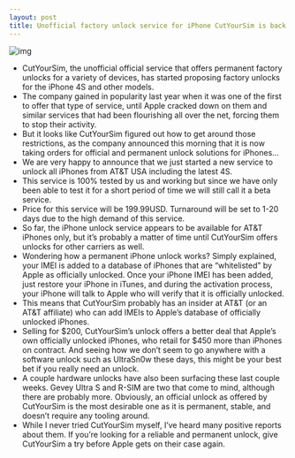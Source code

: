 ```yaml
---
layout: post
title: Unofficial factory unlock service for iPhone CutYourSim is back
---
```

![img](http://media.idownloadblog.com/wp-content/uploads/2011/12/CutYourSim-banner.png)
* CutYourSim, the unofficial official service that offers permanent factory unlocks for a variety of devices, has started proposing factory unlocks for the iPhone 4S and other models.
* The company gained in popularity last year when it was one of the first to offer that type of service, until Apple cracked down on them and similar services that had been flourishing all over the net, forcing them to stop their activity.
* But it looks like CutYourSim figured out how to get around those restrictions, as the company announced this morning that it is now taking orders for official and permanent unlock solutions for iPhones…
* We are very happy to announce that we just started a new service to unlock all iPhones from AT&T USA including the latest 4S.
* This service is 100% tested by us and working but since we have only been able to test it for a short period of time we will still call it a beta service.
* Price for this service will be 199.99USD. Turnaround will be set to 1-20 days due to the high demand of this service.
* So far, the iPhone unlock service appears to be available for AT&T iPhones only, but it’s probably a matter of time until CutYourSim offers unlocks for other carriers as well.
* Wondering how a permanent iPhone unlock works? Simply explained, your IMEI is added to a database of iPhones that are “whitelisted” by Apple as officially unlocked. Once your iPhone IMEI has been added, just restore your iPhone in iTunes, and during the activation process, your iPhone will talk to Apple who will verify that it is officially unlocked.
* This means that CutYourSim probably has an insider at AT&T (or an AT&T affiliate) who can add IMEIs to Apple’s database of officially unlocked iPhones.
* Selling for $200, CutYourSim’s unlock offers a better deal that Apple’s own officially unlocked iPhones, who retail for $450 more than iPhones on contract. And seeing how we don’t seem to go anywhere with a software unlock such as UltraSn0w these days, this might be your best bet if you really need an unlock.
* A couple hardware unlocks have also been surfacing these last couple weeks. Gevey Ultra S and R-SIM are two that come to mind, although there are probably more. Obviously, an official unlock as offered by CutYourSim is the most desirable one as it is permanent, stable, and doesn’t require any tooling around.
* While I never tried CutYourSim myself, I’ve heard many positive reports about them. If you’re looking for a reliable and permanent unlock, give CutYourSim a try before Apple gets on their case again.

